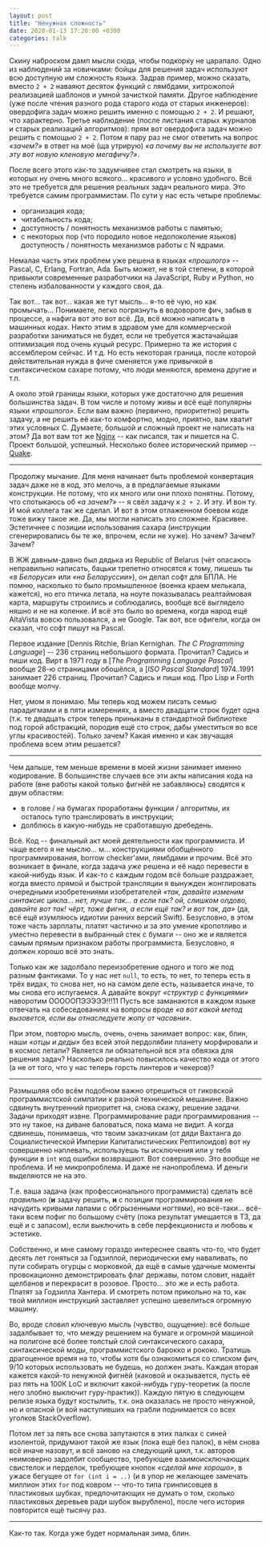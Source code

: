 ```yaml
---
layout: post
title: "Ненужная сложность"
date: 2020-01-13 17:20:00 +0300
categories: talk
---
```


Скину наброском дамп мысли сюда, чтобы подкорку не царапало. Одно из наблюдений за новичками: бойцы для решения задач используют всю доступную им сложность языка. Задрав пример, можно сказать, вместо `2 + 2` наваяют десяток функций с лямбдами, хитрожопой реализацией шаблонов и умной зачисткой памяти. Другое наблюдение (уже после чтения разного рода старого кода от старых инженеров): овердофига задач можно решить именно с помощью `2 + 2`. И решают, что характерно. Третье наблюдение (после листания старых журналов и старых реализаций алгоритмов): прям вот овердофига задач можно решить с помощью `2 + 2`. Потом я пару раз не смог ответить на вопрос *«зачем?»* в ответ на моё (ща утрирую) *«а почему вы не используете вот эту вот новую кленовую мегафичу?»*.

После всего этого как-то задумчивее стал смотреть на языки, в которых ну очень много всякого... красивого и условно удобного. Всё это не требуется для решения реальных задач реального мира. Это требуется самим программистам. По сути у нас есть четыре проблемы:
* организация кода;
* читабельность кода;
* доступность / понятность механизмов работы с памятью;
* с некоторых пор (что породило новое недопоколение языков) доступность / понятность механизмов работы с N ядрами.

Немалая часть этих проблем уже решена в языках *«прошлого»* -- Pascal, C, Erlang, Fortran, Ada. Быть может, не в той степени, в которой привыкли современные разработчики на JavaScript, Ruby и Python, но степень избалованности у каждого своя, да.

Так вот... так вот... какая же тут мысль... я-то её чую, но как промычать... Понимаете, легко погрязнуть в водовороте фич, забыв в процессе, а нафига вот это вот всё. Да, всё можно написать в машинных кодах. Никто этим в здравом уме для коммерческой разработки заниматься не будет, если не требуется жастачайшая оптимизация под очень куцый ресурс. Примерно та же история с ассемблером сейчас. И т.д. Но есть некоторая граница, после которой действительная нужда в фиче сменяется уже привычкой в синтаксическом сахаре потому, что люди меняются, времена другие и т.п.

А около этой границы языки, которых уже достаточно для решения большинства задач. В том числе и потому живы и всё ещё популярны языки *«прошлого»*. Если вам важно (первично, приоритетно) решить задачу, а не решить её как-то комфортно, модно, приятно, вам хватит этих условных C. Думаете, большой и сложный проект не написать на этом? Да вот вам тот же [Nginx](https://github.com/nginx/nginx) -- как писался, так и пишется на C. Проект большой, успешный. Несколько более исторический пример -- [Quake](https://github.com/id-Software/Quake).

---

Продолжу мычание. Для меня начинает быть проблемой конвертация задач даже не в код, это мелочь, а в предлагаемые языками конструкции. Не потому, что их много или они плохо понятны. Потому, что спотыкаюсь об *«а зачем?»* -- я свёл задачу к `2 + 2`. И эту. И вон ту. И мой коллега так же сделал. И вот в этом отлаженном боевом коде тоже вижу такое же. Да, мы могли написать это сложнее. Красивее. Эстетичнее с позиции использования сахара (инструкции сгенерировались бы те же, впрочем, если не хуже). Но зачем? Зачем? Зачем?

В ЖЖ давным-давно был дядька из Republic of Belarus (чёт опасаюсь неправильно написать, бацьки трепетно относятся к тому, пишешь ты *«в Белоруси»* или *«на Беларуссии»*), он делал софт для БПЛА. Не помню, насколько то было промышленное (военка краем мелькала, кажется), но его птичка летала, на ноуте показывалась реалтаймовая карта, маршруты строились и соблюдались, вообще всё выглядело няшно и не на коленке. И всё это было во времена, когда народ ещё AltaVista вовсю пользовался, а не Google. Так вот, все офигели, когда он сказал, что софт пишут на Pascal. 

Первое издание [Dennis Ritchie, Brian Kernighan. *The C Programming Language*] -- 236 страниц небольшого формата. Прочитал? Садись и пиши код. Вирт в 1971 году в [*The Programming Language Pascal*] вообще 28-ю страницами обошёлся, а [*ISO Pascal Standard*] 1974..1991 занимает 226 страниц. Прочитал? Садись и пиши код. Про Lisp и Forth вообще молчу.

Нет, умом я понимаю. Мы теперь код можем писать семью парадигмами и в пяти измерениях, а вместо двадцати строк будет одна (т.к. те двадцать строк теперь приныканы в стандартной библиотеке под горой абстракций, породив ещё сто строк, дабы уместиться во все углы красивостей). Только зачем? Какая именно и как звучащая проблема всем этим решается?

---

Чем дальше, тем меньше времени в моей жизни занимает именно кодирование. В большинстве случаев все эти акты написания кода на работе (вне работы какой только фигнёй не забавляюсь) сводятся к двум областям:
* в голове / на бумагах проработаны функции / алгоритмы, их осталось тупо транслировать в инструкции;
* долблюсь в какую-нибудь не сработавшую дребедень.

Всё. Код -- финальный акт моей деятельности как программиста. И чаще всего я не мыслю... м... конструкциями обобщённого программирования, borrow checker'ами, лямбдами и прочим. Всё это возникает в финале, когда задача *уже* решена и её надо перевести в какой-нибудь язык. И как-то с каждым годом всё больше раздражает, когда вместо прямой и быстрой трансляции я вынужден жонглировать очередными изобретениями изобретателей *«так, давайте изменим синтаксис цикла... нет, лучше так... а если так? ой, слишком олдово, давайте вот так! чёрт, тоже фигня, а если ещё так? и вот так, да»* (да, всё ещё изумляюсь идиотии ранних версий Swift). Безусловно, в этом тоже часть зарплаты, платят частично и за это умение кропотливо и уместно перевести в выбранный стек с бумаги -- оно же и является самым прямым признаком работы программиста. Безусловно, я *должен* хорошо всё это знать.

Только как же задолбало переизобретение одного и того же под разным фантиками. То у нас нет `null`, то есть, то нет, то теперь есть в трёх видах, то снова нет, но на самом деле есть, называется иначе, то мы снова его испугаемся. А давайте вокруг *«структур с функциями»* наворотим ОООООПЭЭЭЭЭ!!!11 Пусть все заманаются в каждом языке отвечать на собеседованиях на вопросы вроде *«а вот какой метод вызовется, если вы отнаследуете жопу от часовни»*.

При этом, повторю мысль, очень, очень занимает вопрос: как, блин, наши *«отцы и деды»* без всей этой пердолябии планету морфировали и в космос летали? Является ли обязательной вся эта обвязка для решения задач? Насколько реально повысилось качество кода от этого (а не от того, что у нас теперь горсть линтеров и чекеров)?

---

Размышляя обо всём подобном важно отрешиться от гиковской программистской симпатии к разной технической мешанине. Важно сдвинуть внутренний приоритет на, снова скажу, решение задачи. Задачи приходят извне. Программирование ради программирования -- это ну такое, на диване баловаться, пока мама не видит. А когда сдвинешь, понимаешь, что твоим заказчикам (от дяди Вахтанга до Социалистической Империи Капиталистических Рептилоидов) вот ну совершенно наплевать, используешь ты исключения или у тебя функции в `int` код ошибки возвращают. Вот совершенно. Это вообще не проблема. И не микропроблема. И даже не нанопроблема. И деньги выделяются не на это.

Т.е. ваша задача (как профессионального программиста) сделать всё *правильно* (**и** задачу решить, **и** с позиции программирования не начудить кривыми лапами с обгрызенными ногтями), но всё-таки... всё-таки всем пофиг по большому счёту (пока результат умещается в ТЗ, да ещё и с запасом), если выключить в себе перфекциониста и любовь к эстетике.

Собственно, и мне самому гораздо интереснее сваять что-то, что будет десять лет гоняться за Годзиллой, периодически ему наваливать, по пути собирать огурцы с морковкой, да ещё в самые удачные моменты провокационно демонстрировать флаг державы, потом словит, надаёт щелбанов и перекрасит в розовое. Просто... это же и есть работа. Платят за Годзилла Хантера. И смотреть потом прикольно на то, как твой миллион инструкций заставляет успешно шевелиться огромную машину.

Во, вроде словил ключевую мысль (чувство, ощущение): всё больше задалбывает то, что между решением на бумаге и огромной машиной на полигоне всё более толстый слой синтаксического сахара, синтаксической моды, программистского барокко и рококо. Тратишь драгоценное время на то, чтобы хотя бы ознакомиться со списком фич, 9/10 которых использовать не будешь, но должен знать. Каждая вторая кажется какой-то ненужной фигнёй (каковой и оказывается, пусть её раз пять на 100К LoC и включит какой-нибудь гуру-теоретик (а после него злобно выключит гуру-практик)). Каждую пятую в следующем релизе языка будут костылить, т.к. она оказалась не просто ненужной, но и опасной (и вой наступивших на грабли поднимается со всех уголков StackOverflow).

Потом лет за пять все снова запутаются в этих палках с синей изолентой, придумают такой же язык (пока ещё без палок), в нём снова всё иначе назовут, и всё заново на следующий цикл, т.к. авторов неимоверно задолбит сообщество, требующее взаимоисключающих свистелок и перделок, требующее кнопок *«сделай мне хорошо»*, в ужасе бегущее от `for (int i = ..)` (и в упор не желающее замечать миллион этих `for` под ковром -- что-то типа гринписовцев в пластиковых шубках, предпочитающих не думать о том, сколько пластиковых деревьев ради шубок вырублено), после чего история повторится ещё тысячу раз.

---

Как-то так. Когда уже будет нормальная зима, блин.
